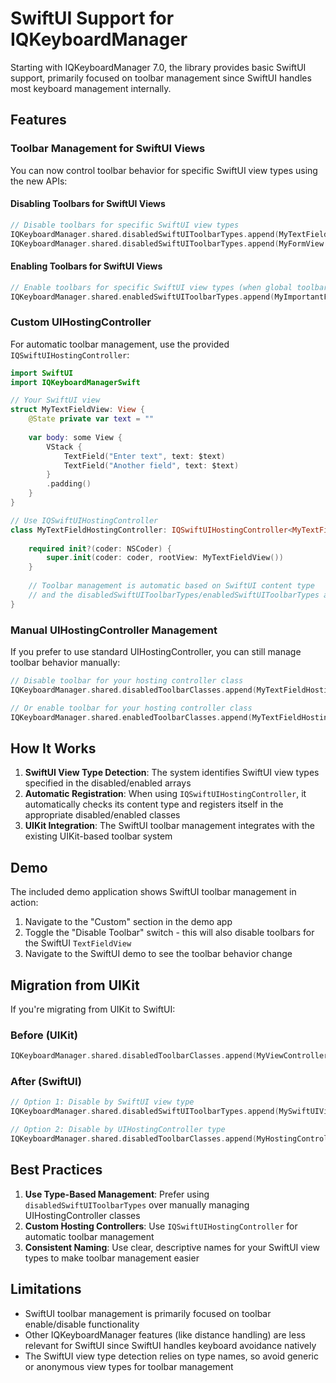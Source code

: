 # SwiftUI Support for IQKeyboardManager

Starting with IQKeyboardManager 7.0, the library provides basic SwiftUI support, primarily focused on toolbar management since SwiftUI handles most keyboard management internally.

## Features

### Toolbar Management for SwiftUI Views

You can now control toolbar behavior for specific SwiftUI view types using the new APIs:

#### Disabling Toolbars for SwiftUI Views

```swift
// Disable toolbars for specific SwiftUI view types
IQKeyboardManager.shared.disabledSwiftUIToolbarTypes.append(MyTextFieldView.self)
IQKeyboardManager.shared.disabledSwiftUIToolbarTypes.append(MyFormView.self)
```

#### Enabling Toolbars for SwiftUI Views

```swift
// Enable toolbars for specific SwiftUI view types (when global toolbar is disabled)
IQKeyboardManager.shared.enabledSwiftUIToolbarTypes.append(MyImportantFormView.self)
```

### Custom UIHostingController

For automatic toolbar management, use the provided `IQSwiftUIHostingController`:

```swift
import SwiftUI
import IQKeyboardManagerSwift

// Your SwiftUI view
struct MyTextFieldView: View {
    @State private var text = ""
    
    var body: some View {
        VStack {
            TextField("Enter text", text: $text)
            TextField("Another field", text: $text)
        }
        .padding()
    }
}

// Use IQSwiftUIHostingController
class MyTextFieldHostingController: IQSwiftUIHostingController<MyTextFieldView> {
    
    required init?(coder: NSCoder) {
        super.init(coder: coder, rootView: MyTextFieldView())
    }
    
    // Toolbar management is automatic based on SwiftUI content type
    // and the disabledSwiftUIToolbarTypes/enabledSwiftUIToolbarTypes arrays
}
```

### Manual UIHostingController Management

If you prefer to use standard UIHostingController, you can still manage toolbar behavior manually:

```swift
// Disable toolbar for your hosting controller class
IQKeyboardManager.shared.disabledToolbarClasses.append(MyTextFieldHostingController.self)

// Or enable toolbar for your hosting controller class
IQKeyboardManager.shared.enabledToolbarClasses.append(MyTextFieldHostingController.self)
```

## How It Works

1. **SwiftUI View Type Detection**: The system identifies SwiftUI view types specified in the disabled/enabled arrays
2. **Automatic Registration**: When using `IQSwiftUIHostingController`, it automatically checks its content type and registers itself in the appropriate disabled/enabled classes
3. **UIKit Integration**: The SwiftUI toolbar management integrates with the existing UIKit-based toolbar system

## Demo

The included demo application shows SwiftUI toolbar management in action:

1. Navigate to the "Custom" section in the demo app
2. Toggle the "Disable Toolbar" switch - this will also disable toolbars for the SwiftUI `TextFieldView`
3. Navigate to the SwiftUI demo to see the toolbar behavior change

## Migration from UIKit

If you're migrating from UIKit to SwiftUI:

### Before (UIKit)
```swift
IQKeyboardManager.shared.disabledToolbarClasses.append(MyViewController.self)
```

### After (SwiftUI)
```swift
// Option 1: Disable by SwiftUI view type
IQKeyboardManager.shared.disabledSwiftUIToolbarTypes.append(MySwiftUIView.self)

// Option 2: Disable by UIHostingController type
IQKeyboardManager.shared.disabledToolbarClasses.append(MyHostingController.self)
```

## Best Practices

1. **Use Type-Based Management**: Prefer using `disabledSwiftUIToolbarTypes` over manually managing UIHostingController classes
2. **Custom Hosting Controllers**: Use `IQSwiftUIHostingController` for automatic toolbar management
3. **Consistent Naming**: Use clear, descriptive names for your SwiftUI view types to make toolbar management easier

## Limitations

- SwiftUI toolbar management is primarily focused on toolbar enable/disable functionality
- Other IQKeyboardManager features (like distance handling) are less relevant for SwiftUI since SwiftUI handles keyboard avoidance natively
- The SwiftUI view type detection relies on type names, so avoid generic or anonymous view types for toolbar management